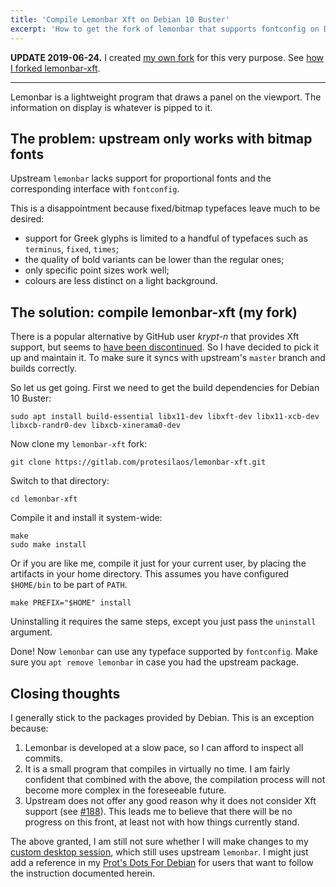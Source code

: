 ```yaml
---
title: 'Compile Lemonbar Xft on Debian 10 Buster'
excerpt: 'How to get the fork of lemonbar that supports fontconfig on Debian 10 Buster.'
---
```


**UPDATE 2019-06-24.**  I created [my own
fork](https://gitlab.com/protesilaos/lemonbar-xft) for this very
purpose.  See [how I forked
lemonbar-xft](https://protesilaos.com/codelog/2019-06-24-lemonbar-xft-howto/).

* * *

Lemonbar is a lightweight program that draws a panel on the viewport.
The information on display is whatever is pipped to it.

## The problem: upstream only works with bitmap fonts

Upstream `lemonbar` lacks support for proportional fonts and the
corresponding interface with `fontconfig`.

This is a disappointment because fixed/bitmap typefaces leave much to be
desired:

* support for Greek glyphs is limited to a handful of typefaces such as
  `terminus`, `fixed`, `times`;
* the quality of bold variants can be lower than the regular ones;
* only specific point sizes work well;
* colours are less distinct on a light background.

## The solution: compile lemonbar-xft (my fork)

There is a popular alternative by GitHub user _krypt-n_ that provides
Xft support, but seems to [have been
discontinued](https://github.com/krypt-n/bar/pull/37#issuecomment-473265449).
So I have decided to pick it up and maintain it.  To make sure it syncs
with upstream's `master` branch and builds correctly.

So let us get going.  First we need to get the build dependencies for
Debian 10 Buster:

	sudo apt install build-essential libx11-dev libxft-dev libx11-xcb-dev libxcb-randr0-dev libxcb-xinerama0-dev

Now clone my `lemonbar-xft` fork:

	git clone https://gitlab.com/protesilaos/lemonbar-xft.git

Switch to that directory:

	cd lemonbar-xft

Compile it and install it system-wide:

	make
	sudo make install

Or if you are like me, compile it just for your current user, by placing
the artifacts in your home directory.  This assumes you have configured
`$HOME/bin` to be part of `PATH`.

	make PREFIX="$HOME" install

Uninstalling it requires the same steps, except you just pass the
`uninstall` argument.

Done!  Now `lemonbar` can use any typeface supported by `fontconfig`.
Make sure you `apt remove lemonbar` in case you had the upstream
package.

## Closing thoughts

I generally stick to the packages provided by Debian.  This is an
exception because:

1. Lemonbar is developed at a slow pace, so I can afford to inspect all
   commits.
2. It is a small program that compiles in virtually no time.  I am
   fairly confident that combined with the above, the compilation
   process will not become more complex in the foreseeable future.
3. Upstream does not offer any good reason why it does not consider Xft
   support (see [#188](https://github.com/LemonBoy/bar/issues/188)).
   This leads me to believe that there will be no progress on this
   front, at least not with how things currently stand.

The above granted, I am still not sure whether I will make changes to my
[custom desktop session](https://gitlab.com/protesilaos/dotfiles), which
still uses upstream `lemonbar`.  I might just add a reference in my
[Prot's Dots For Debian](https://protesilaos.com/pdfd/) for users that
want to follow the instruction documented herein.

